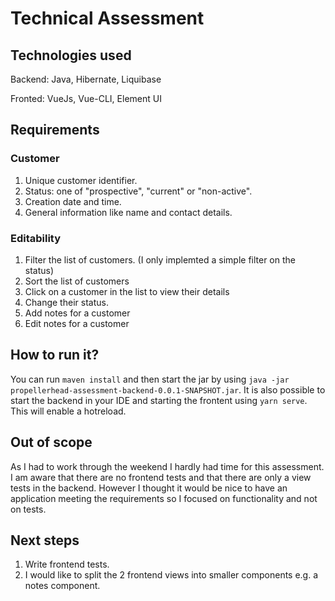 # Technical Assessment
## Technologies used
Backend: Java, Hibernate, Liquibase

Fronted: VueJs, Vue-CLI, Element UI

## Requirements
### Customer
1. Unique customer identifier.
2. Status: one of "prospective", "current" or "non-active".
3. Creation date and time.
4. General information like name and contact details.

### Editability
1. Filter the list of customers. (I only implemted a simple filter on the status)
2. Sort the list of customers
3. Click on a customer in the list to view their details
4. Change their status.
5. Add notes for a customer
6. Edit notes for a customer

## How to run it?

You can run `maven install` and then start the jar by using `java -jar propellerhead-assessment-backend-0.0.1-SNAPSHOT.jar`. It is also possible to start the backend in your IDE and starting the frontent using `yarn serve`. This will enable a hotreload.

## Out of scope
As I had to work through the weekend I hardly had time for this assessment. I am aware that there are no frontend tests and that there are only a view tests in the backend. However I thought it would be nice to have an application meeting the requirements so I focused on functionality and not on tests.

## Next steps

1. Write frontend tests.
2. I would like to split the 2 frontend views into smaller components e.g. a notes component.
